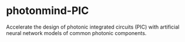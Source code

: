 # photonmind-PIC
Accelerate the design of photonic integrated circuits (PIC) with artificial neural network models of common photonic components.
